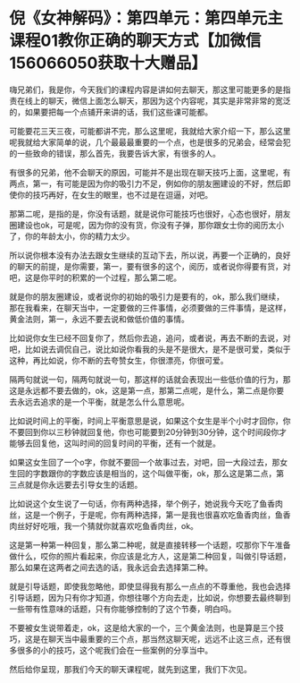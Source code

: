 # 倪《女神解码》：第四单元：第四单元主课程01教你正确的聊天方式【加微信156066050获取十大赠品】

嗨兄弟们，我是你，今天我们的课程内容是讲如何去聊天，那这里可能更多的是指责在线上的聊天，微信上面怎么聊天，那因为这个内容呢，其实是非常非常的宽泛的，如果要把每一个点铺开来讲的话，我们这些课可能都。

可能要花三天三夜，可能都讲不完，那么这里呢，我就给大家介绍一下，那么这里呢我就给大家简单的说，几个最最最重要的一个点，也是很多的兄弟会，经常会犯的一些致命的错误，那么首先，我要告诉大家，有很多的人。

有很多的兄弟，他不会聊天的原因，可能并不是出现在聊天技巧上面，这里呢，有两点，第一，有可能是因为你的吸引力不足，例如你的朋友圈建设的不好，然后即使你的技巧再好，在女生的眼里，也不过是在逗逼，对吧。

那第二呢，是指的是，你没有话题，就是说你可能技巧也很好，心态也很好，朋友圈建设也ok，可是呢，因为你的没有货，你没有子弹，那你跟女士你的阅历太小了，你的年龄太小，你的精力太少。

所以说你根本没有办法去跟女生继续的互动下去，所以说，再要一个正确的，良好的聊天的前提，是你需要，第一，要有很多的这个，阅历，或者说你得要有货，对吧，这是你平时的积累的一个过程，那么第二呢。

就是你的朋友圈建设，或者说你的初始的吸引力是要有的，ok，那么我们继续，那在我看来，在聊天当中，一定要做的三件事情，必须要做的三件事情，是这样，黄金法则，第一，永远不要去说和做低价值的事情。

比如说你女生已经不回复你了，然后你去追，追问，或者说，再去不断的去说，对吧，比如说去调侃自己，说比如说你看我的头是不是很大，是不是很可爱，类似于这种，再比如说，你不断的去夸赞女生，你很漂亮，你很可爱。

隔两句就说一句，隔两句就说一句，那这样的话就会表现出一些低价值的行为，那这是永远都不要去做的，ok，这是第一点，那第二点呢，是什么，第二点是你要去永远去追求的是一个平衡，就是怎么什么意思呢。

比如说时间上的平衡，时间上平衡意思是说，如果这个女生是半个小时才回你，你不要回到你以三秒钟就回复他，你也可能要到20分钟到30分钟，这个时间段你才能够去回复他，这叫时间的回复时间的平衡，还有一个就是。

如果这女生回了一个o字，你就不要回一个故事过去，对吧，回一大段过去，那女生回的字数跟你的字数应该是相当的，这个叫做平衡，ok，那么这是第二点，第三点就是你永远要去引导女生的话题。

比如说这个女生说了一句话，你有两种选择，举个例子，她说我今天吃了鱼香肉丝，这是一个例子，于是呢，你有两种选择，第一是我也很喜欢吃鱼香肉丝，鱼香肉丝好好吃哦，我一个猜就你就喜欢吃鱼香肉丝，ok。

这是第一种第一种回复，那么第二种呢，就是直接转移一个话题，哎那你下午准备做什么，哎你的照片看起来，你应该是北方人，这是第二种回复，叫做引导话题，那么如果在这两者之间去选的话，我永远会去选择第二种。

就是引导话题，即使我忽略他，即使显得我有那么一点点的不尊重他，我也会选择引导话题，因为只有你才知道，你想往哪个方向去走，比如说，你想要去最终聊到一些带有性意味的话题，只有你能够控制的了这个节奏，明白吗。

不要被女生说带着走，ok，这是给大家的一个，三个黄金法则，也是算是三个技巧，这是在聊天当中最重要的三个点，那当然这聊天呢，远远不止这三点，还有很多很多的小的技巧，这个呢我们会在一些案例的分享当中。

然后给你呈现，那我们今天的聊天课程呢，就先到这里，我们下次见。